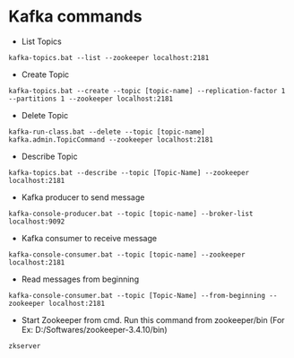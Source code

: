# Kafka commands

* List Topics
```
kafka-topics.bat --list --zookeeper localhost:2181
```

* Create Topic
```
kafka-topics.bat --create --topic [topic-name] --replication-factor 1 --partitions 1 --zookeeper localhost:2181
```

* Delete Topic
```
kafka-run-class.bat --delete --topic [topic-name] kafka.admin.TopicCommand --zookeeper localhost:2181
```

* Describe Topic
```
kafka-topics.bat --describe --topic [Topic-Name] --zookeeper localhost:2181
```

* Kafka producer to send message
```
kafka-console-producer.bat --topic [topic-name] --broker-list localhost:9092
```

* Kafka consumer to receive message
```
kafka-console-consumer.bat --topic [topic-name] --zookeeper localhost:2181
```

* Read messages from beginning
```
kafka-console-consumer.bat --topic [Topic-Name] --from-beginning --zookeeper localhost:2181
```

* Start Zookeeper from cmd. Run this command from zookeeper/bin (For Ex: D:/Softwares/zookeeper-3.4.10/bin)
```
zkserver
```

